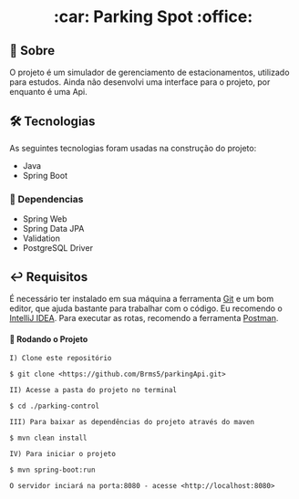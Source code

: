 <h1 align="center"> :car: Parking Spot :office:</h1>

## :notebook: Sobre

O projeto é um simulador de gerenciamento de estacionamentos, utilizado para estudos. Ainda não desenvolvi uma interface para o projeto, por enquanto é uma Api.

## :hammer_and_wrench: Tecnologias

As seguintes tecnologias foram usadas na construção do projeto:

- Java
- Spring Boot

### :scroll: Dependencias

- Spring Web
- Spring Data JPA
- Validation
- PostgreSQL Driver

## 	:leftwards_arrow_with_hook: Requisitos

É necessário ter instalado em sua máquina a ferramenta [Git](https://git-scm.com/) e um bom editor, que ajuda bastante para trabalhar com o código. Eu recomendo o [IntelliJ IDEA](https://www.jetbrains.com/idea/).
Para executar as rotas, recomendo a ferramenta [Postman](https://www.postman.com/).

#### :checkered_flag: Rodando o Projeto

```
I) Clone este repositório

$ git clone <https://github.com/Brms5/parkingApi.git>

II) Acesse a pasta do projeto no terminal

$ cd ./parking-control

III) Para baixar as dependências do projeto através do maven

$ mvn clean install

IV) Para iniciar o projeto

$ mvn spring-boot:run

O servidor inciará na porta:8080 - acesse <http://localhost:8080>
```
